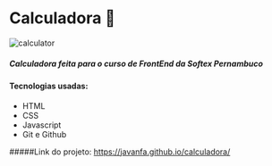 # Calculadora 🧮

![calculator](https://github.com/JavanFA/calculadora/assets/110273437/285c61ee-1be5-4319-a5cf-ab187c5437c2)

##### Calculadora feita para o curso de FrontEnd da Softex Pernambuco

#### Tecnologias usadas:
- HTML
- CSS
- Javascript
- Git e Github

#####Link do projeto: https://javanfa.github.io/calculadora/
